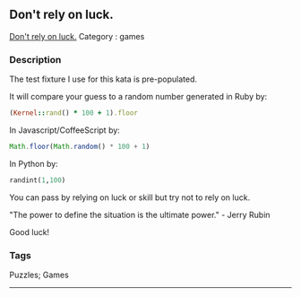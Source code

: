## Don't rely on luck.
[Don't rely on luck.](https://www.codewars.com/kata/dont-rely-on-luck)
Category : games

### Description
The test fixture I use for this kata is pre-populated.

It will compare your guess to a random number generated in Ruby by:
```ruby 
(Kernel::rand() * 100 + 1).floor
```
In Javascript/CoffeeScript by:
```javascript
Math.floor(Math.random() * 100 + 1)
```
In Python by:
```python
randint(1,100)
```

You can pass by relying on luck or skill but try not to rely on luck.

"The power to define the situation is the ultimate power." - Jerry Rubin

Good luck!

### Tags
Puzzles; Games

- - -
